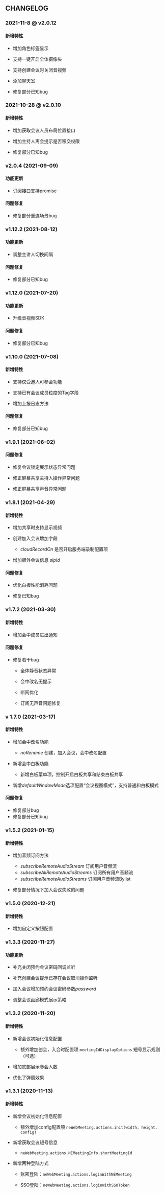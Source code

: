 ## CHANGELOG

### 2021-11-8 @ v2.0.12
#### 新增特性
* 增加角色标签显示

* 支持一键开启全体摄像头

* 支持创建会议时关闭音视频

* 添加聊天室

* 修复部分已知bug


### 2021-10-28 @ v2.0.10

#### 新增特性
* 增加获取会议人员布局位置接口

* 增加主持人离会提示是否移交权限

* 修复部分已知bug


### v2.0.4 (2021-09-09)
#### 功能更新
   * 订阅接口支持promise
#### 问题修复
   * 修复部分重连场景bug
### v1.12.2 (2021-08-12)
#### 功能更新
  * 调整主讲人切换间隔
#### 问题修复
  * 修复部分已知bug
### v1.12.0 (2021-07-20)
#### 功能更新
  * 升级音视频SDK
#### 问题修复
  * 修复部分已知bug
### v1.10.0 (2021-07-08)
#### 新增特性
  * 支持仅受邀人可参会功能

  * 支持已有会议成员粒度的Tag字段

  * 增加上报日志方法
#### 问题修复
  * 修复部分已知bug

### v1.9.1 (2021-06-02)
#### 问题修复
  * 修复会议锁定展示状态异常问题

  * 修正屏幕共享主持人操作异常问题

  * 修正屏幕共享声音异常问题

### v1.8.1 (2021-04-29)
#### 新增特性
  * 增加共享时支持显示视频

  * 创建加入会议增加字段

    * *cloudRecordOn* 是否开启服务端录制配置项

  * 增加额外会议信息 *sipId*
#### 问题修复
  * 优化白板性能消耗问题

  * 修复已知bug

### v1.7.2 (2021-03-30)
#### 新增特性
  * 增加会中成员进出通知
#### 问题修复
  * 修复若干bug

    * 全体静音状态异常

    * 会中改名无提示

    * 断网优化

    * 订阅无声音问题修复
### v 1.7.0 (2021-03-17)
#### 新增特性
* 增加会中改名功能

  * *noRename* 创建，加入会议，会中改名配置

* 新增会中白板功能

  * 新增白板菜单项，控制开启白板共享和结束白板共享

* 新增*defaultWindowMode*选项配置“会议视图模式”，支持普通和白板模式

#### 问题修复
* 修复部分bug
* 修复部分已知bug

### v1.5.2 (2021-01-15)
#### 新增特性
* 增加音频订阅方法

  * *subscribeRemoteAudioStream* 订阅用户音频流
  * *subscribeAllRemoteAudioStreams* 订阅所有用户音频流
  * *subscribeRemoteAudioStreams* 订阅用户音频流Bylist

* 修复部分情况下加入会议失败的问题

### v1.5.0 (2020-12-21)
#### 新增特性
* 增加自定义按钮配置

### v1.3.3 (2020-11-27)
#### 功能更新
* 补充关闭预约会议密码回调监听

* 补充创建会议提示已存在会议取消操作监听

* 加入会议增加预约会议密码参数*password*

* 调整会议画廊模式展示策略

### v1.3.2 (2020-11-20)

#### 新增特性

* 新增会议初始化信息配置

  - 额外增加创会，入会时配置项 `meetingIdDisplayOptions` 短号显示规则（可选）

* 增加底部展示参会人数

* 优化了弹窗效果

### v1.3.1 (2020-11-13)

#### 新增特性

* 新增会议初始化信息配置
  
  - 额外增加config配置项 `neWebMeeting.actions.init(width, height, config)`

* 新增获取会议短号信息

  - `neWebMeeting.actions.NEMeetingInfo.shortMeetingId`

* 新增两种登陆方式

  - 账密登陆：`neWebMeeting.actions.loginWithNEMeeting`

  - SSO登陆：`neWebMeeting.actions.loginWithSSOToken`
